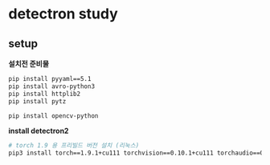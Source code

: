 # detectron study

## setup

**설치전 준비물**  
```sh
pip install pyyaml==5.1
pip install avro-python3 
pip install httplib2 
pip install pytz

pip install opencv-python
```

**install detectron2**
```sh
# torch 1.9 용 프리빌드 버전 설치 (리눅스)
pip3 install torch==1.9.1+cu111 torchvision==0.10.1+cu111 torchaudio==0.9.1 -f https://download.pytorch.org/whl/torch_stable.html
```
